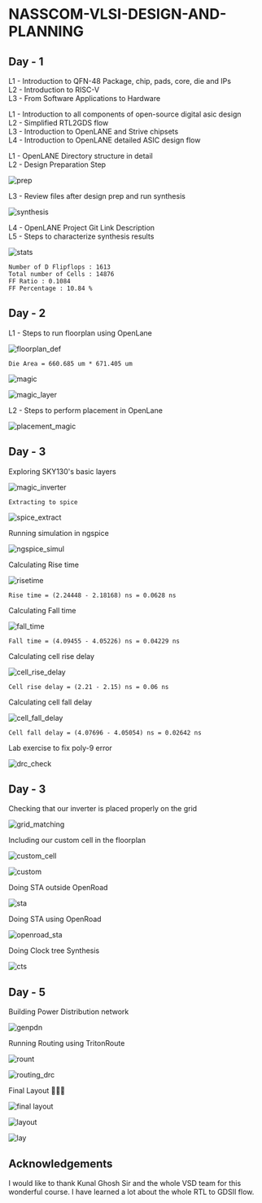 # NASSCOM-VLSI-DESIGN-AND-PLANNING

## Day - 1

L1 - Introduction to QFN-48 Package, chip, pads, core, die and IPs <br>
L2 - Introduction to RISC-V <br>
L3 - From Software Applications to Hardware 

L1 - Introduction to all components of open-source digital asic design <br>
L2 - Simplified RTL2GDS flow <br>
L3 - Introduction to OpenLANE and Strive chipsets <br>
L4 - Introduction to OpenLANE detailed ASIC design flow

L1 - OpenLANE Directory structure in detail <br>
L2 - Design Preparation Step <br>

![prep](https://github.com/user-attachments/assets/5e4eb3e2-81cf-4d77-a60d-4e1a3103c7bc) <br>

L3 - Review files after design prep and run synthesis <br>

![synthesis](https://github.com/user-attachments/assets/d6fb495e-e7bc-4808-ac1e-d42fe75aab14) <br>

L4 - OpenLANE Project Git Link Description <br>
L5 - Steps to characterize synthesis results <br>

![stats](https://github.com/user-attachments/assets/64671537-dd5a-4e3d-a475-3424f3956048) <br>
```
Number of D Flipflops : 1613
Total number of Cells : 14876
FF Ratio : 0.1084
FF Percentage : 10.84 %
```

## Day - 2 
L1 - Steps to run floorplan using OpenLane

![floorplan_def](https://github.com/user-attachments/assets/554c37a9-1cd9-4534-b63e-a366890d3cb5)
```
Die Area = 660.685 um * 671.405 um
```
![magic](https://github.com/user-attachments/assets/ff53e80d-2ebe-46f0-9aa6-fa724d144932)

![magic_layer](https://github.com/user-attachments/assets/b930442f-2562-4ad4-bd95-e1eb9dac1e36) 

L2 - Steps to perform placement in OpenLane

![placement_magic](https://github.com/user-attachments/assets/cfd31da8-9336-4cdf-befc-2cf31b2e7a7e)

## Day - 3

Exploring SKY130's basic layers

![magic_inverter](https://github.com/user-attachments/assets/dfdaba4b-ca50-4754-bff6-bbbfb79965e7)

```
Extracting to spice
```
![spice_extract](https://github.com/user-attachments/assets/3205086f-1814-4d1d-8d99-a6ca359b0231)


Running simulation in ngspice

![ngspice_simul](https://github.com/user-attachments/assets/a775ff56-132b-480b-92c7-e3f6ef2de777)

Calculating Rise time

![risetime](https://github.com/user-attachments/assets/5f39e81c-5edc-419e-b169-84080a1ef19d)

```
Rise time = (2.24448 - 2.18168) ns = 0.0628 ns
```

Calculating Fall time 

![fall_time](https://github.com/user-attachments/assets/d1971811-63fe-4d33-b9b2-1c16bae8b1e6)

```
Fall time = (4.09455 - 4.05226) ns = 0.04229 ns
```

Calculating cell rise delay

![cell_rise_delay](https://github.com/user-attachments/assets/3d1ca5b8-34a8-426b-8dc3-8f9f8e047df4)

```
Cell rise delay = (2.21 - 2.15) ns = 0.06 ns
```

Calculating cell fall delay

![cell_fall_delay](https://github.com/user-attachments/assets/9599844f-4dec-4870-866c-e479ebec1702)

```
Cell fall delay = (4.07696 - 4.05054) ns = 0.02642 ns
```

Lab exercise to fix poly-9 error 

![drc_check](https://github.com/user-attachments/assets/649a2b86-99bc-4dee-b7c7-bd937ca91eac)


## Day - 3

Checking that our inverter is placed properly on the grid

![grid_matching](https://github.com/user-attachments/assets/d575c2b9-622c-47c4-8d49-ba0dae14d6fe)

Including our custom cell in the floorplan

![custom_cell](https://github.com/user-attachments/assets/4b54f35b-f164-4511-a382-06ec99393564)

![custom](https://github.com/user-attachments/assets/3c5045cb-c77f-4d86-8eb6-f03c0cf6a2f9)

Doing STA outside OpenRoad

![sta](https://github.com/user-attachments/assets/fe449856-2f1a-49cc-8d8d-410206bd5f58)

Doing STA using OpenRoad

![openroad_sta](https://github.com/user-attachments/assets/3c24586e-6522-42ba-8630-9610e2f039ae)

Doing Clock tree Synthesis

![cts](https://github.com/user-attachments/assets/77b28b07-307c-47ce-a43b-b6388ba5e7e1)


## Day - 5

Building Power Distribution network 

![genpdn](https://github.com/user-attachments/assets/f23a4197-f7dd-474c-b886-d5a5e8820e6a)

Running Routing using TritonRoute

![rount](https://github.com/user-attachments/assets/a5ebfd19-1b33-4d75-b327-25b35c215cf7)

![routing_drc](https://github.com/user-attachments/assets/031f64ad-c96d-441e-aad5-49ac8ac72737)

Final Layout 🥳🥳🥳

![final layout](https://github.com/user-attachments/assets/cc543364-52a4-4501-b28c-7f26663392f5)

![layout](https://github.com/user-attachments/assets/4aecb4b0-ceb6-4638-bbf2-f7d3e12e7a9f)

![lay](https://github.com/user-attachments/assets/5dfb7674-b93d-4475-8fb4-095c4ffc059f)

## Acknowledgements

I would like to thank Kunal Ghosh Sir and the whole VSD team for this wonderful course. I have learned a lot about the whole RTL to GDSII flow.






